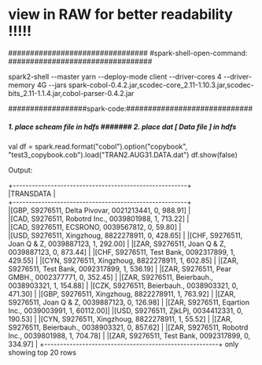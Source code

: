 
# view in RAW for better readability !!!!!

################################
#spark-shell-open-command:
#################################

  spark2-shell --master yarn --deploy-mode client --driver-cores 4 --driver-memory 4G --jars spark-cobol-0.4.2.jar,scodec-core_2.11-1.10.3.jar,scodec-bits_2.11-1.1.4.jar,cobol-parser-0.4.2.jar


##################spark-code:#############################
##### 1. place scheam file in hdfs ####### 2. place dat [ Data file ] in hdfs

  val df = spark.read.format("cobol").option("copybook", "test3_copybook.cob").load("TRAN2.AUG31.DATA.dat")
  df.show(false)


Output:

  +-------------------------------------------------------+                                   
  |TRANSDATA                                              |                               
  +-------------------------------------------------------+                                             
  |[GBP, S9276511, Delta Pivovar, 0021213441, 0, 988.91]  |                                          
  |[CAD, S9276511, Robotrd Inc., 0039801988, 1, 713.22]   |                                                      
  |[CAD, S9276511, ECSRONO, 0039567812, 0, 59.80]         |                                                        
  |[USD, S9276511, Xingzhoug, 8822278911, 0, 428.65]      |
  |[CHF, S9276511, Joan Q & Z, 0039887123, 1, 292.00]     |
  |[ZAR, S9276511, Joan Q & Z, 0039887123, 0, 873.44]     |
  |[CHF, S9276511, Test Bank, 0092317899, 1, 429.55]      |
  |[CYN, S9276511, Xingzhoug, 8822278911, 1, 602.85]      |
  |[ZAR, S9276511, Test Bank, 0092317899, 1, 536.19]      |
  |[ZAR, S9276511, Pear GMBH., 0002377771, 0, 352.45]     |
  |[ZAR, S9276511, Beierbauh., 0038903321, 1, 154.88]     |
  |[CZK, S9276511, Beierbauh., 0038903321, 0, 471.30]     |
  |[GBP, S9276511, Xingzhoug, 8822278911, 1, 763.92]      |
  |[ZAR, S9276511, Joan Q & Z, 0039887123, 0, 126.98]     |
  |[ZAR, S9276511, Eqartion Inc., 0039003991, 1, 60112.00]|
  |[USD, S9276511, ZjkLPj, 0034412331, 0, 190.53]         |
  |[CYN, S9276511, Xingzhoug, 8822278911, 1, 55.52]       |
  |[ZAR, S9276511, Beierbauh., 0038903321, 0, 857.62]     |
  |[ZAR, S9276511, Robotrd Inc., 0039801988, 1, 704.78]   |
  |[ZAR, S9276511, Test Bank, 0092317899, 0, 334.97]      |
  +-------------------------------------------------------+
  only showing top 20 rows

